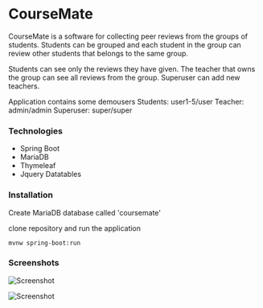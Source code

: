 # CourseMate

CourseMate is a software for collecting peer reviews from the groups of students. Students can be grouped and each student in the group can review other students that belongs to the same group.

Students can see only the reviews they have given. The teacher that owns the group can see all reviews from the group. Superuser can add new teachers.

Application contains some demousers
Students: user1-5/user
Teacher: admin/admin
Superuser: super/super

### Technologies
- Spring Boot
- MariaDB
- Thymeleaf
- Jquery Datatables

### Installation

Create MariaDB database called 'coursemate'

clone repository and run the application

    mvnw spring-boot:run

### Screenshots

![Screenshot](http://juhahinkula.github.com/img/coursemate_groups.png)

![Screenshot](http://juhahinkula.github.com/img/coursemate_review.png)
